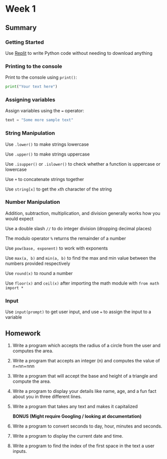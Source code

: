 # Week 1

## Summary
### Getting Started
Use [Replit](https://replit.com/languages/python3) to write Python code without needing to download anything

### Printing to the console
Print to the console using `print()`:
```python
print("Your text here")
```

### Assigning variables
Assign variables using the `=` operator:
```python
text = "Some more sample text"
```

### String Manipulation
Use `.lower()` to make strings lowercase

Use `.upper()` to make strings uppercase

Use `.isupper()` or `.islower()` to check whether a function is uppercase or lowercase

Use `+` to concatenate strings together

Use `string[x]` to get the `x`th character of the string

### Number Manipulation
Addition, subtraction, multiplication, and division generally works how you would expect

Use a double slash `//` to do integer division (dropping decimal places)

The modulo operator `%` returns the remainder of a number

Use `pow(base, exponent)` to work with exponents

Use `max(a, b)` and `min(a, b)` to find the max and min value between the numbers provided respectively

Use `round(x)` to round a number

Use `floor(x)` and `ceil(x)` after importing the math module with `from math import *`

### Input
Use `input(prompt)` to get user input, and use `=` to assign the input to a variable

## Homework
1. Write a program which accepts the radius of a circle from the user and computes the area.
1. Write a program that accepts an integer (n) and computes the value of n+nn+nnn
1. Write a program that will accept the base and height of a triangle and compute the area.
1. Write a program to display your details like name, age, and a fun fact about you in three different lines.
1. Write a program that takes any text and makes it capitalized

   **BONUS (Might require Googling / looking at documentation)**
1. Write a program to convert seconds to day, hour, minutes and seconds.
1. Write a program to display the current date and time.
1. Write a program to find the index of the first space in the text a user inputs.

